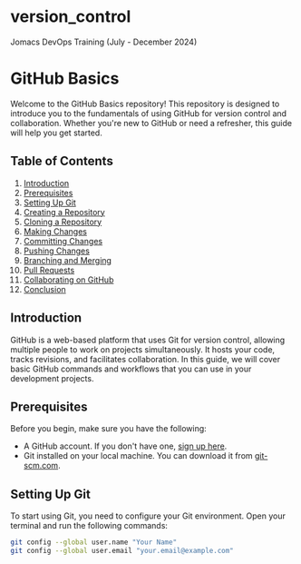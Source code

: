 # version_control
Jomacs DevOps Training (July - December 2024)

# GitHub Basics

Welcome to the GitHub Basics repository! This repository is designed to introduce you to the fundamentals of using GitHub for version control and collaboration. Whether you're new to GitHub or need a refresher, this guide will help you get started.

## Table of Contents

1. [Introduction](#introduction)
2. [Prerequisites](#prerequisites)
3. [Setting Up Git](#setting-up-git)
4. [Creating a Repository](#creating-a-repository)
5. [Cloning a Repository](#cloning-a-repository)
6. [Making Changes](#making-changes)
7. [Committing Changes](#committing-changes)
8. [Pushing Changes](#pushing-changes)
9. [Branching and Merging](#branching-and-merging)
10. [Pull Requests](#pull-requests)
11. [Collaborating on GitHub](#collaborating-on-github)
12. [Conclusion](#conclusion)

## Introduction

GitHub is a web-based platform that uses Git for version control, allowing multiple people to work on projects simultaneously. It hosts your code, tracks revisions, and facilitates collaboration. In this guide, we will cover basic GitHub commands and workflows that you can use in your development projects.

## Prerequisites

Before you begin, make sure you have the following:

- A GitHub account. If you don't have one, [sign up here](https://github.com/join).
- Git installed on your local machine. You can download it from [git-scm.com](https://git-scm.com/).

## Setting Up Git

To start using Git, you need to configure your Git environment. Open your terminal and run the following commands:

```bash
git config --global user.name "Your Name"
git config --global user.email "your.email@example.com"
